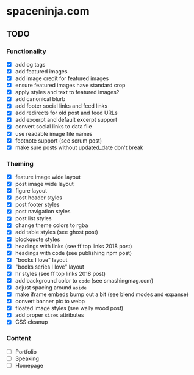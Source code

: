 # spaceninja.com

## TODO

### Functionality

- [x] add og tags
- [x] add featured images
- [x] add image credit for featured images
- [x] ensure featured images have standard crop
- [x] apply styles and text to featured images?
- [x] add canonical blurb
- [x] add footer social links and feed links
- [x] add redirects for old post and feed URLs
- [x] add excerpt and default excerpt support
- [x] convert social links to data file
- [x] use readable image file names
- [x] footnote support (see scrum post)
- [x] make sure posts without updated_date don't break

### Theming

- [x] feature image wide layout
- [x] post image wide layout
- [x] figure layout
- [x] post header styles
- [x] post footer styles
- [x] post navigation styles
- [x] post list styles
- [x] change theme colors to rgba
- [x] add table styles (see ghost post)
- [x] blockquote styles
- [x] headings with links (see ff top links 2018 post)
- [x] headings with code (see publishing npm post)
- [x] "books I love" layout
- [x] "books series I love" layout
- [x] hr styles (see ff top links 2018 post)
- [x] add background color to `code` (see smashingmag.com)
- [x] adjust spacing around `aside`
- [x] make iframe embeds bump out a bit (see blend modes and expanse)
- [x] convert banner pic to webp
- [x] floated image styles (see wally wood post)
- [x] add proper `sizes` attributes
- [x] CSS cleanup

### Content

- [ ] Portfolio
- [ ] Speaking
- [ ] Homepage
